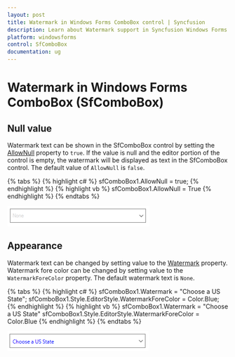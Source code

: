 ```yaml
---
layout: post
title: Watermark in Windows Forms ComboBox control | Syncfusion
description: Learn about Watermark support in Syncfusion Windows Forms ComboBox (SfComboBox) control and more details.
platform: windowsforms
control: SfComboBox
documentation: ug
---
```


# Watermark in Windows Forms ComboBox (SfComboBox)
 
## Null value

Watermark text can be shown in the SfComboBox control by setting the [AllowNull](https://help.syncfusion.com/cr/windowsforms/Syncfusion.WinForms.ListView.SfComboBox.html#Syncfusion_WinForms_ListView_SfComboBox_AllowNull) property to `true`. If the value is null and the editor portion of the control is empty, the watermark will be displayed as text in the SfComboBox control. The default value of `AllowNull` is `false`.

{% tabs %}
{% highlight c# %}
sfComboBox1.AllowNull = true;
{% endhighlight %}
{% highlight vb %}
sfComboBox1.AllowNull = True
{% endhighlight %}
{% endtabs %}

![Watermark on the ComboTextBox](Watermark_images/Watermark_img1.png)

## Appearance

Watermark text can be changed by setting value to the [Watermark](https://help.syncfusion.com/cr/windowsforms/Syncfusion.WinForms.ListView.SfComboBox.html#Syncfusion_WinForms_ListView_SfComboBox_Watermark) property. Watermark fore color can be changed by setting value to the `WatermarkForeColor` property. The default watermark text is `None`.

{% tabs %}
{% highlight c# %}
sfComboBox1.Watermark = "Choose a US State";
sfComboBox1.Style.EditorStyle.WatermarkForeColor = Color.Blue;
{% endhighlight %}
{% highlight vb %}
sfComboBox1.Watermark = "Choose a US State"
sfComboBox1.Style.EditorStyle.WatermarkForeColor = Color.Blue
{% endhighlight %}
{% endtabs %}

![Watermark text with different color](Watermark_images/Watermark_img2.png)
